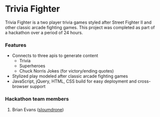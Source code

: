 # Trivia Fighter
Trivia Fighter is a two player trivia games styled after Street Fighter II and other classic arcade fighting games. This project was completed as part of a hackathon over a period of 24 hours.

### Features
  * Connects to three apis to generate content
      * Trivia
      * Superheroes
      * Chuck Norris Jokes (for victory/ending quotes)
  * Stylized play modeled after classic arcade fighting games
  * JavaScript, jQuery, HTML, CSS build for easy deployment and cross-browser support
  
### Hackathon team members
  1. Brian Evans ([sloumdrone](http://github.com/sloumdrone))
    
